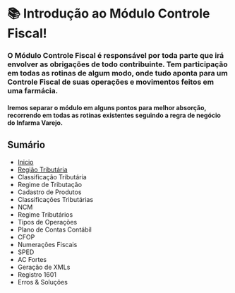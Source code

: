 # 📚 Introdução ao Módulo Controle Fiscal!

### O Módulo Controle Fiscal é responsável por toda parte que irá envolver as obrigações de todo contribuinte. Tem participação em todas as rotinas de algum modo, onde tudo aponta para um Controle Fiscal de suas operações e movimentos feitos em uma farmácia.

#### Iremos separar o módulo em alguns pontos para melhor absorção, recorrendo em todas as rotinas existentes seguindo a regra de negócio do Infarma Varejo.

## Sumário
- [Inicio](introduçãoFiscal.md)
- [Região Tributária](regiãoTributária.md)
- Classificação Tributária
- Regime de Tributação
- Cadastro de Produtos 
- Classificações Tributárias
- NCM
- Regime Tributários
- Tipos de Operações
- Plano de Contas Contábil
- CFOP
- Numerações Fiscais
- SPED
- AC Fortes
- Geração de XMLs
- Registro 1601
- Erros & Soluções